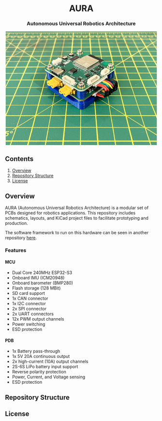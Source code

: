 <div align="center">

# AURA
### Autonomous Universal Robotics Architecture

<img src=".github/images/AURA_Stack.jpg" alt="AURA PCBs Stacked" width="500"/>

</div>

## Contents

1. [Overview](#overview)  
2. [Repository Structure](#repository-structure)
3. [License](#license)

## Overview

AURA (Autonomous Universal Robotics Architecture) is a modular set of PCBs designed for robotics applications. This repository includes schematics, layouts, and KiCad project files to facilitate prototyping and production.

The software framework to run on this hardware can be seen in another repository [here](https://github.com/alexander-armitage/AURA-Software).


### Features
#### MCU
- Dual Core 240MHz ESP32-S3
- Onboard IMU (ICM20948) 
- Onboard barometer (BMP280)
- Flash storage (128 MBit)
- SD card support
- 1x CAN connector
- 1x I2C connector
- 2x SPI connector
- 2x UART connectors
- 12x PWM output channels
- Power switching
- ESD protection

#### PDB
- 1x Battery pass-through
- 1x 5V 20A continuous output
- 2x high-current (10A) output channels
- 2S-6S LiPo battery input support
- Reverse polarity protection
- Power, Current, and Voltage sensing
- ESD protection

## Repository Structure

## License
